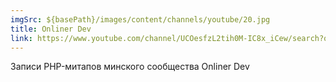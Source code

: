 ```yaml
---
imgSrc: ${basePath}/images/content/channels/youtube/20.jpg
title: Onliner Dev
link: https://www.youtube.com/channel/UCOesfzL2tih0M-IC8x_iCew/search?query=php
---
```


Записи PHP-митапов минского сообщества Onliner Dev

